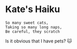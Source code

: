 # Kate's Haiku
```
So many sweet cats,
Taking so many long naps,
Be careful, they scratch
```
Is it obvious that I have pets? :cat: